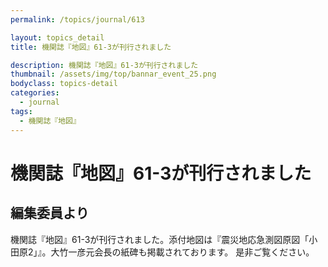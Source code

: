 ```yaml
---
permalink: /topics/journal/613

layout: topics_detail
title: 機関誌『地図』61-3が刊行されました

description: 機関誌『地図』61-3が刊行されました
thumbnail: /assets/img/top/bannar_event_25.png
bodyclass: topics-detail
categories:
  - journal
tags:
  - 機関誌『地図』
---
```

# 機関誌『地図』61-3が刊行されました

## 編集委員より
機関誌『地図』61-3が刊行されました。添付地図は『震災地応急測図原図「小田原2」』。大竹一彦元会長の紙碑も掲載されております。 是非ご覧ください。
